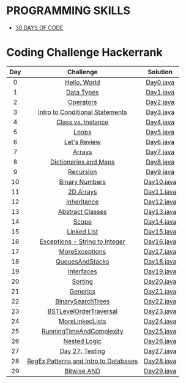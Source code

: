 <h1>PROGRAMMING SKILLS</h1>

* [30 DAYS OF CODE](#coding-challenge-hackerrank)

# Coding Challenge Hackerrank

| Day |                                                Challenge                                              				  |                                                                                           Solution                                                                                                                              									    |	  
|:---:|:---------------------------------------------------------------------------------------------------------------------:|:-----------------------------------------------------------------------------------------------------------------------------------------------------------------------------------------------------------------------------------------------------------------------:|
|  0  | [Hello, World](https://www.hackerrank.com/challenges/30-hello-world)                                  				  | [Day0.java](https://github.com/Preethi-Suresh/CodingChallenge/blob/17ebed85d52a818883c333e0cf15447c80da2004/30DAYSOFCODE/DAY0.java)               									    |	
|  1  | [Data Types](https://www.hackerrank.com/challenges/30-data-types)                                     				  | [Day1.java](https://github.com/Preethi-Suresh/CodingChallenge/blob/4715ebd5f80d73da857c6df41bd35bc1d99203c7/30DAYSOFCODE/DAY1.java)                									    |
|  2  | [Operators](https://www.hackerrank.com/challenges/30-operators/problem)                                   		      | [Day2.java](https://github.com/Preethi-Suresh/CodingChallenge/blob/f074cccbf94620db98dd5b371a8946804bcba549/30DAYSOFCODE/DAY2.java)              										    |
|  3  | [Intro to Conditional Statements](https://www.hackerrank.com/challenges/30-conditional-statements/problem)            | [Day3.java](https://github.com/Preethi-Suresh/CodingChallenge/blob/main/30DAYSOFCODE/DAY3.java)                  | 	
|  4  | [Class vs. Instance](https://www.hackerrank.com/challenges/30-class-vs-instance/problem)                              | [Day4.java](https://github.com/Preethi-Suresh/CodingChallenge/blob/main/30DAYSOFCODE/DAY4.java)               						        |
|  5  | [Loops](https://www.hackerrank.com/challenges/30-loops/problem)                                       				  | [Day5.java]()                											    |
|  6  | [Let's Review](https://www.hackerrank.com/challenges/30-review-loop/problem)                                      	  | [Day6.java]()                						  			    | 
|  7  | [Arrays](https://www.hackerrank.com/challenges/30-arrays/problem)                                       		      | [Day7.java]()                											    | 
|  8  | [Dictionaries and Maps](https://www.hackerrank.com/challenges/30-dictionaries-and-maps/problem)                       | [Day8.java]()                				    |  
|  9  | [Recursion](https://www.hackerrank.com/challenges/30-recursion/problem)                                       		  | [Day9.java]()                									    |   
|  10 | [Binary Numbers](https://www.hackerrank.com/challenges/30-binary-numbers/problem)                                     | [Day10.java]()                							    | 
|  11 | [2D Arrays](https://www.hackerrank.com/challenges/30-2d-arrays/problem)                                     	      | [Day11.java]()                							 		    |
|  12 | [Inheritance](https://www.hackerrank.com/challenges/30-inheritance/problem)                                           | [Day12.java]()                							                        |
|  13 | [Abstract Classes](https://www.hackerrank.com/challenges/30-abstract-classes/problem)                                 | [Day13.java]()                							                            |
|  14 | [Scope](https://www.hackerrank.com/challenges/30-scope/problem)                                     				  | [Day14.java]()                							                    |
|  15 | [Linked List](https://www.hackerrank.com/challenges/30-linked-list/problem)                                           | [Day15.java]()                							        |
|  16 | [Exceptions - String to Integer](https://www.hackerrank.com/challenges/30-exceptions-string-to-integer/problem)       | [Day16.java]()                		|
|  17 | [MoreExceptions](https://www.hackerrank.com/challenges/30-more-exceptions/problem)                                    | [Day17.java]()                							|
|  18 | [QueuesAndStacks](https://www.hackerrank.com/challenges/30-queues-stacks/problem)                                     | [Day18.java]()                							|
|  19 | [Interfaces](https://www.hackerrank.com/challenges/30-interfaces/problem)                                             | [Day19.java]()                							        |
|  20 | [Sorting](https://www.hackerrank.com/challenges/30-sorting/problem)                                                   | [Day20.java]()                							                |
|  21 | [Generics](https://www.hackerrank.com/challenges/30-generics/problem)                                                 | [Day21.java]()                							            |
|  22 | [BinarySearchTrees](https://www.hackerrank.com/challenges/30-binary-search-trees/problem)                             | [Day22.java]()                						|
|  23 | [BSTLevelOrderTraversal](https://www.hackerrank.com/challenges/30-binary-trees/problem)                               | [Day23.java]()                			|
|  24 | [MoreLinkedLists](https://www.hackerrank.com/challenges/30-linked-list-deletion/problem)                              | [Day24.java]()                							|
|  25 | [RunningTimeAndComplexity](https://www.hackerrank.com/challenges/30-running-time-and-complexity/problem)              | [Day25.java]()                		|
|  26 | [Nested Logic](https://www.hackerrank.com/challenges/30-nested-logic/problem)           						      | [Day26.java]()                		    		    	    	|
|  27 | [Day 27: Testing](https://www.hackerrank.com/challenges/30-testing/problem)           						      	  | [Day27.java]()                		    		    	    			|
|  28 | [RegEx,Patterns,and Intro to Databases](https://www.hackerrank.com/challenges/30-regex-patterns/problem)              | [Day28.java]()        |
|  29 | [Bitwise AND](https://www.hackerrank.com/challenges/30-bitwise-and/problem)             							  | [Day29.java]()                	    		    			    |


